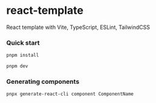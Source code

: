 # react-template

React template with Vite, TypeScript, ESLint, TailwindCSS

### Quick start

```bash
pnpm install
```

```bash
pnpm dev
```

### Generating components

```bash
pnpx generate-react-cli component ComponentName
```
